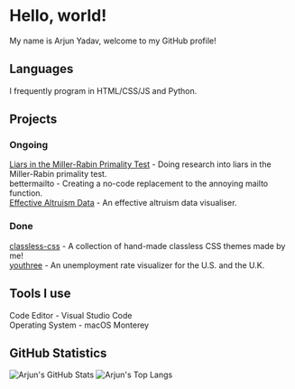 # Hello, world!
My name is Arjun Yadav, welcome to my GitHub profile!

## Languages
I frequently program in HTML/CSS/JS and Python.

## Projects
### Ongoing
[Liars in the Miller-Rabin Primality Test](https://github.com/y-arjun-y/liars-miller-rabin) - Doing research into liars in the Miller-Rabin primality test.  
bettermailto - Creating a no-code replacement to the annoying mailto function.  
[Effective Altruism Data](https://github.com/hamishhuggard/ea_data_viz) - An effective altruism data visualiser.  

### Done
[classless-css](https://github.com/y-arjun-y/classless-css) - A collection of hand-made classless CSS themes made by me!  
[youthree](https://github.com/y-arjun-y/youthree) - An unemployment rate visualizer for the U.S. and the U.K. 

## Tools I use
Code Editor - Visual Studio Code  
Operating System - macOS Monterey

## GitHub Statistics
![Arjun's GitHub Stats](https://github-readme-stats.vercel.app/api?username=y-arjun-y&count_private=true&theme=default)
![Arjun's Top Langs](https://github-readme-stats.vercel.app/api/top-langs/?username=y-arjun-y)
